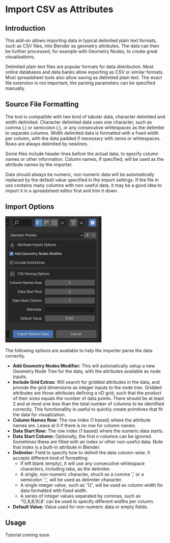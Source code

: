 # Import CSV as Attributes

## Introduction
This add-on allows importing data in typical delimited plain text formats, such as CSV files, into Blender as geometry attributes. The data can then be further processed, for example with Geometry Nodes, to create great visualisations.

Delimited plain text files are popular formats for data distribution. Most online databases and data banks allow exporting as CSV or similar formats. Most spreadsheet tools also allow saving as delimited plain text. The exact file extension is not important, the parsing parameters can be specified manually. 


## Source File Formatting
The tool is compatible with two kind of tabular data, character delimited and width delimited. Character delimited data uses one character, such as comma (,) or semicolon (;), or any consecutive whitespaces as the delimiter to separate columns. Width delimited data is formatted with a fixed width per column, with the data padded if necessary with zeros or whitespaces. Rows are always delimited by newlines.

Some files include header lines before the actual data, to specify column names or other information. Column names, if specified, will be used as the attribute names by the importer.

Data should always be numeric, non numeric data will be automatically replaced by the default value specified in the import settings. If the file in use contains many columns with non-useful data, it may be a good idea to import it in a spreadsheet editor first and trim it down.

## Import Options

<img src="fig/import_settings.jpg">

The following options are available to help the importer parse the data correctly.
- **Add Geometry Nodes Modifier:** This will automatically setup a new Geometry Node Tree for the data, with the attributes available as node inputs.
- **Include Grid Extras:** Will search for gridded attributes in the data, and provide the grid dimensions as integer inputs to the node tree. Gridded attributes are those attributes defining a nD grid, such that the product of their sizes equals the number of data points. There should be at least 2 and at most one less than the total number of columns to be identified correctly. This functionallity is useful to quickly create primitives that fit the data for visualization.
- **Column Names Row:** The row index (1 based) where the attribute names are. Leave at 0 if there is no row for column names.
- **Data Start Row:** The row index (1 based) where the numeric data starts.
- **Data Start Column:** Optionally, the first n columns can be ignored. Sometimes these are filled with an index or other non-useful data. Note that index is a built-in attribute in Blender.
- **Delimiter:** Field to specify how to delimit the data column-wise. It accepts different kind of formatting:
  - If left blank (empty), it will use any consecutive whitespace characters, including tabs, as the delimiter.
  - A single, non-numeric character, shuch as a comma ',' or a semicolon ';', will be used as delimiter character.
  - A single integer value, such as '12', will be used as column width for data formatted with fixed width.
  - A series of integer values separated by commas, such as '12,8,8,10,8' can be used to specify different widths per column.
- **Default Value:** Value used for non-numeric data or empty fields.

## Usage
Tutorial coming soon
